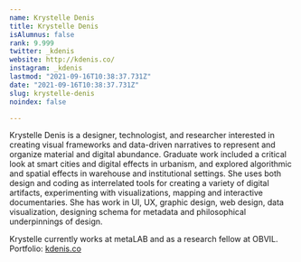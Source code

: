 ```yaml
---
name: Krystelle Denis
title: Krystelle Denis
isAlumnus: false
rank: 9.999
twitter: _kdenis
website: http://kdenis.co/
instagram: _kdenis
lastmod: "2021-09-16T10:38:37.731Z"
date: "2021-09-16T10:38:37.731Z"
slug: krystelle-denis
noindex: false

---
```

Krystelle Denis is a designer, technologist, and researcher interested in creating visual frameworks and data-driven narratives to represent and organize material and digital abundance. Graduate work included a critical look at smart cities and
digital effects in urbanism, and explored algorithmic and spatial effects in warehouse and institutional settings. She uses both design and coding as interrelated tools for creating a variety of digital artifacts, experimenting with visualizations, mapping and interactive documentaries. She has work in UI, UX, graphic design, web design, data visualization, designing schema for metadata and philosophical underpinnings of design. 

Krystelle currently works at metaLAB and as a research fellow at OBVIL. Portfolio: <a href="http://kdenis.co" target="_blank">kdenis.co</a>